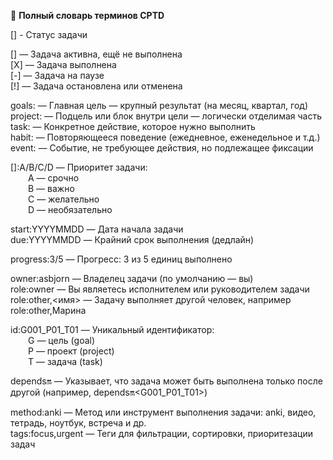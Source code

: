 📘 **Полный словарь терминов CPTD**

[] - Статус задачи

[] — Задача активна, ещё не выполнена  
[X] — Задача выполнена  
[-] — Задача на паузе  
[!] — Задача остановлена или отменена

goals: — Главная цель — крупный результат (на месяц, квартал, год)  
project: — Подцель или блок внутри цели — логически отделимая часть  
task: — Конкретное действие, которое нужно выполнить  
habit: — Повторяющееся поведение (ежедневное, еженедельное и т.д.)  
event: — Событие, не требующее действия, но подлежащее фиксации

[]:A/B/C/D — Приоритет задачи:  
  A — срочно  
  B — важно  
  C — желательно  
  D — необязательно

start:YYYYMMDD — Дата начала задачи  
due:YYYYMMDD — Крайний срок выполнения (дедлайн)

progress:3/5 — Прогресс: 3 из 5 единиц выполнено  

owner:asbjorn — Владелец задачи (по умолчанию — вы)  
role:owner — Вы являетесь исполнителем или руководителем задачи  
role:other,<имя> — Задачу выполняет другой человек, например role:other,Марина

id:G001_P01_T01 — Уникальный идентификатор:  
  G — цель (goal)  
  P — проект (project)  
  T — задача (task)

depends:on:<id> — Указывает, что задача может быть выполнена только после другой (например, depends:on:<G001_P01_T01>)

method:anki — Метод или инструмент выполнения задачи: anki, видео, тетрадь, ноутбук, встреча и др.  
tags:focus,urgent — Теги для фильтрации, сортировки, приоритезации задач

